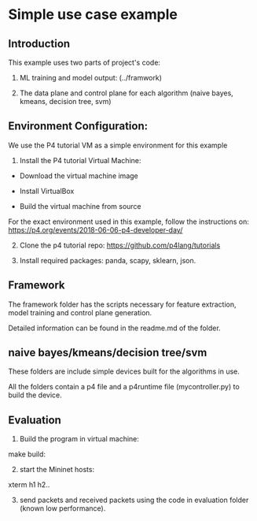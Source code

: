 # Simple use case example

## Introduction
This example uses two parts of project's code:

1. ML training and model output: (../framwork)

2. The data plane and control plane for each algorithm (naive bayes, kmeans, decision tree, svm) 

## Environment Configuration:

We use the P4 tutorial VM as a simple environment for this example 

1. Install the P4 tutorial Virtual Machine:

* Download the virtual machine image

* Install VirtualBox

* Build the virtual machine from source

For the exact environment used in this example, follow the instructions on: https://p4.org/events/2018-06-06-p4-developer-day/

2. Clone the p4 tutorial repo: 
https://github.com/p4lang/tutorials

3. Install required packages: panda, scapy, sklearn, json.

## Framework

The framework folder has the scripts necessary for feature extraction, model training and control plane generation.

Detailed information can be found in the readme.md of the folder.

## naive bayes/kmeans/decision tree/svm

These folders are include simple devices built for the algorithms in use.

All the folders contain a p4 file and a p4runtime file (mycontroller.py) to build the device.

## Evaluation

1. Build the program in virtual machine:

make build: 

2. start the Mininet hosts:

xterm h1 h2..

3. send packets and received packets using the code in evaluation folder (known low performance).
